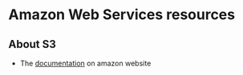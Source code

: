 # Amazon Web Services resources

## About S3
- The [documentation](https://aws.amazon.com/fr/documentation/s3/) on amazon website